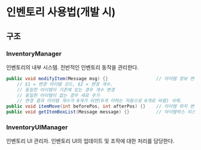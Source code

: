 # 인벤토리 사용법(개발 시)

## 구조

### InventoryManager

인벤토리의 내부 시스템. 전반적인 인벤토리 동작을 관리한다.

```c#
public void modifyItem(Message msg) {}                  // 아이템 정보 변경.
    // $1 = 변경 아이템 코드, $2 = 변경 개수.
    // 동일한 아이템이 기존에 있는 경우 개수 변경
    // 동일한 아이템이 없는 경우 새로 추가
    // 변경 결과 아이템 개수가 0개가 되면(0개 이하는 자동으로 0개로 바뀜) 삭제.
public void itemMove(int beforePos, int afterPos) {}    // 아이템 위치 변경.
public void getItemBoxList(Message message) {}          // 아이템박스 리스트 반환
```

### InventoryUIManager

인벤토리 UI 관리자. 인벤토리 UI의 업데이트 및 조작에 대한 처리를 담당한다.
